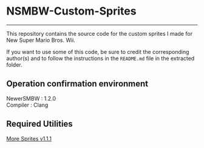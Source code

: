 # NSMBW-Custom-Sprites
----------------------------------------------------------------------
This repository contains the source code for the custom sprites I made for New Super Mario Bros. Wii.

If you want to use some of this code, be sure to credit the corresponding author(s) and to follow the instructions in the `README.md` file in the extracted folder.

## Operation confirmation environment  
NewerSMBW : 1.2.0  
Compiler : Clang  

## Required Utilities
[More Sprites v1.1.1](https://github.com/Synell/NSMBW-Custom-Sprites/tree/main/Utility/MoreSprites)
